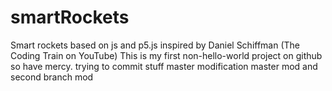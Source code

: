 # smartRockets
Smart rockets based on js and p5.js inspired by Daniel Schiffman (The Coding Train on YouTube)
This is my first non-hello-world project on github so have mercy.
trying to commit stuff
master modification
master mod and second branch mod